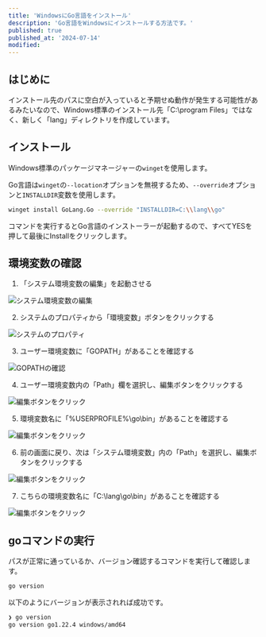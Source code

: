 ```yaml
---
title: 'WindowsにGo言語をインストール'
description: 'Go言語をWindowsにインストールする方法です。'
published: true
published_at: '2024-07-14'
modified:
---
```


## はじめに

インストール先のパスに空白が入っていると予期せぬ動作が発生する可能性があるみたいなので、Windows標準のインストール先「C:\program Files」ではなく、新しく「lang」ディレクトリを作成しています。


## インストール

Windows標準のパッケージマネージャーの`winget`を使用します。

Go言語は`winget`の`--location`オプションを無視するため、`--override`オプションと`INSTALLDIR`変数を使用します。

```bash
winget install GoLang.Go --override "INSTALLDIR=C:\\lang\\go"
```

コマンドを実行するとGo言語のインストーラーが起動するので、すべてYESを押して最後にInstallをクリックします。


## 環境変数の確認

1. 「システム環境変数の編集」を起動させる

![システム環境変数の編集](/static/search-env.avif)

2. システムのプロパティから「環境変数」ボタンをクリックする

![システムのプロパティ](/static/system-property.avif)

3. ユーザー環境変数に「GOPATH」があることを確認する

![GOPATHの確認](/static/confirm-user-go-path.avif)

4. ユーザー環境変数内の「Path」欄を選択し、編集ボタンをクリックする

![編集ボタンをクリック](/static/user-path-click.avif)

5. 環境変数名に「%USERPROFILE%\go\bin」があることを確認する

![編集ボタンをクリック](/static/confirm-user-go-path-env.avif)

6. 前の画面に戻り、次は「システム環境変数」内の「Path」を選択し、編集ボタンをクリックする

![編集ボタンをクリック](/static/sys-path-click.avif)

7. こちらの環境変数名に「C:\lang\go\bin」があることを確認する

![編集ボタンをクリック](/static/confirm-sys-go-path-env.avif)


## goコマンドの実行

パスが正常に通っているか、バージョン確認するコマンドを実行して確認します。

```bash
go version
```

以下のようにバージョンが表示されれば成功です。

```bash
❯ go version
go version go1.22.4 windows/amd64
```
